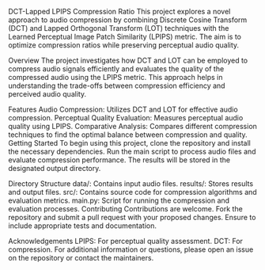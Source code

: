 DCT-Lapped LPIPS Compression Ratio
This project explores a novel approach to audio compression by combining Discrete Cosine Transform (DCT) and Lapped Orthogonal Transform (LOT) techniques with the Learned Perceptual Image Patch Similarity (LPIPS) metric. The aim is to optimize compression ratios while preserving perceptual audio quality.

Overview
The project investigates how DCT and LOT can be employed to compress audio signals efficiently and evaluates the quality of the compressed audio using the LPIPS metric. This approach helps in understanding the trade-offs between compression efficiency and perceived audio quality.

Features
Audio Compression: Utilizes DCT and LOT for effective audio compression.
Perceptual Quality Evaluation: Measures perceptual audio quality using LPIPS.
Comparative Analysis: Compares different compression techniques to find the optimal balance between compression and quality.
Getting Started
To begin using this project, clone the repository and install the necessary dependencies. Run the main script to process audio files and evaluate compression performance. The results will be stored in the designated output directory.

Directory Structure
data/: Contains input audio files.
results/: Stores results and output files.
src/: Contains source code for compression algorithms and evaluation metrics.
main.py: Script for running the compression and evaluation processes.
Contributing
Contributions are welcome. Fork the repository and submit a pull request with your proposed changes. Ensure to include appropriate tests and documentation.

Acknowledgements
LPIPS: For perceptual quality assessment.
DCT: For compression.
For additional information or questions, please open an issue on the repository or contact the maintainers.
